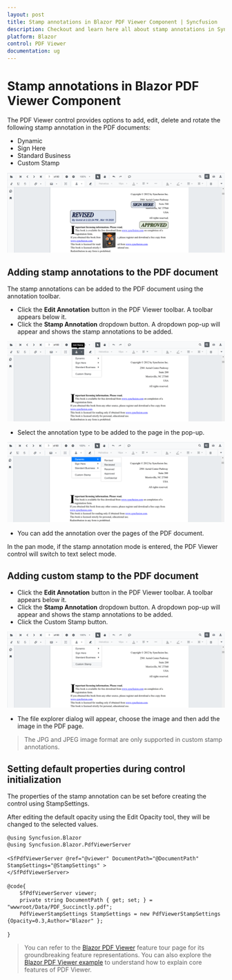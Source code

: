 ```yaml
---
layout: post
title: Stamp annotations in Blazor PDF Viewer Component | Syncfusion
description: Checkout and learn here all about stamp annotations in Syncfusion Blazor PDF Viewer component and more.
platform: Blazor
control: PDF Viewer
documentation: ug
---
```


# Stamp annotations in Blazor PDF Viewer Component

The PDF Viewer control provides options to add, edit, delete and rotate the following stamp annotation in the PDF documents:

* Dynamic
* Sign Here
* Standard Business
* Custom Stamp

![Stamp Annotation in Blazor PDFViewer](../../pdfviewer/images/blazor-pdfviewer-stamp-annotation.png)

## Adding stamp annotations to the PDF document

The stamp annotations can be added to the PDF document using the annotation toolbar.

* Click the **Edit Annotation** button in the PDF Viewer toolbar. A toolbar appears below it.
* Click the **Stamp Annotation** dropdown button. A dropdown pop-up will appear and shows the stamp annotations to be added.

![Adding Stamp in Blazor PDFViewer Toolbar](../../pdfviewer/images/blazor-pdfviewer-add-stamp-in-toolbar.png)

* Select the annotation type to be added to the page in the pop-up.

![Selecting Annotation from Stamp Popup in Blazor PDFViewer](../../pdfviewer/images/blazor-pdfviewer-select-stamp-annotation.png)

* You can add the annotation over the pages of the PDF document.

In the pan mode, if the stamp annotation mode is entered, the PDF Viewer control will switch to text select mode.

## Adding custom stamp to the PDF document

* Click the **Edit Annotation** button in the PDF Viewer toolbar. A toolbar appears below it.
* Click the **Stamp Annotation** dropdown button. A dropdown pop-up will appear and shows the stamp annotations to be added.
* Click the Custom Stamp button.

![Custom Stamp in Blazor PDFViewer](../../pdfviewer/images/blazor-pdfviewer-custom-stamp.png)

* The file explorer dialog will appear, choose the image and then add the image in the PDF page.

>The JPG and JPEG image format are only supported in custom stamp annotations.

## Setting default properties during control initialization

The properties of the stamp annotation can be set before creating the control using StampSettings.

After editing the default opacity using the Edit Opacity tool, they will be changed to the selected values.

```cshtml
@using Syncfusion.Blazor
@using Syncfusion.Blazor.PdfViewerServer

<SfPdfViewerServer @ref="@viewer" DocumentPath="@DocumentPath" StampSettings="@StampSettings" >
</SfPdfViewerServer>

@code{
    SfPdfViewerServer viewer;
    private string DocumentPath { get; set; } = "wwwroot/Data/PDF_Succinctly.pdf";
    PdfViewerStampSettings StampSettings = new PdfViewerStampSettings {Opacity=0.3,Author="Blazor" };

}
```

> You can refer to the [Blazor PDF Viewer](https://www.syncfusion.com/blazor-components/blazor-pdf-viewer) feature tour page for its groundbreaking feature representations. You can also explore the [Blazor PDF Viewer example](https://blazor.syncfusion.com/demos/pdf-viewer/default-functionalities?theme=bootstrap4) to understand how to explain core features of PDF Viewer.
